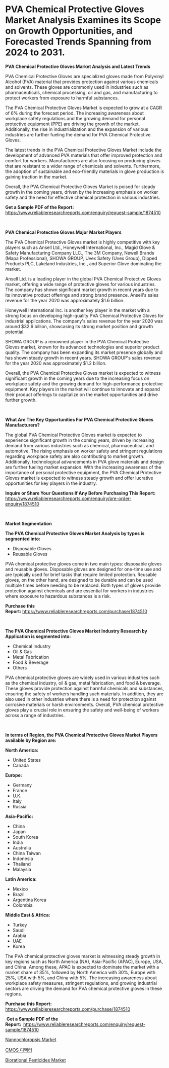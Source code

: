 <p><h1>PVA Chemical Protective Gloves Market Analysis Examines its Scope on Growth Opportunities, and Forecasted Trends Spanning from 2024 to 2031.</h1></p><p><strong>PVA Chemical Protective Gloves Market Analysis and Latest Trends</strong></p>
<p><p>PVA Chemical Protective Gloves are specialized gloves made from Polyvinyl Alcohol (PVA) material that provides protection against various chemicals and solvents. These gloves are commonly used in industries such as pharmaceuticals, chemical processing, oil and gas, and manufacturing to protect workers from exposure to harmful substances.</p><p>The PVA Chemical Protective Gloves Market is expected to grow at a CAGR of 6% during the forecast period. The increasing awareness about workplace safety regulations and the growing demand for personal protective equipment (PPE) are driving the growth of the market. Additionally, the rise in industrialization and the expansion of various industries are further fueling the demand for PVA Chemical Protective Gloves.</p><p>The latest trends in the PVA Chemical Protective Gloves Market include the development of advanced PVA materials that offer improved protection and comfort for workers. Manufacturers are also focusing on producing gloves that are resistant to a wider range of chemicals and solvents. Furthermore, the adoption of sustainable and eco-friendly materials in glove production is gaining traction in the market.</p><p>Overall, the PVA Chemical Protective Gloves Market is poised for steady growth in the coming years, driven by the increasing emphasis on worker safety and the need for effective chemical protection in various industries.</p></p>
<p><strong>Get a Sample PDF of the Report:&nbsp;</strong> <a href="https://www.reliableresearchreports.com/enquiry/request-sample/1874510">https://www.reliableresearchreports.com/enquiry/request-sample/1874510</a></p>
<p>&nbsp;</p>
<p><strong>PVA Chemical Protective Gloves Major Market Players</strong></p>
<p><p>The PVA Chemical Protective Gloves market is highly competitive with key players such as Ansell Ltd., Honeywell International, Inc., Magid Glove & Safety Manufacturing Company LLC., The 3M Company, Newell Brands (Mapa Professional), SHOWA GROUP, Uvex Safety (Uvex Group), Dipped Products PLC, Lakeland Industries, Inc., and Superior Glove dominating the market. </p><p>Ansell Ltd. is a leading player in the global PVA Chemical Protective Gloves market, offering a wide range of protective gloves for various industries. The company has shown significant market growth in recent years due to its innovative product offerings and strong brand presence. Ansell's sales revenue for the year 2020 was approximately $1.6 billion.</p><p>Honeywell International Inc. is another key player in the market with a strong focus on developing high-quality PVA Chemical Protective Gloves for industrial applications. The company's sales revenue for the year 2020 was around $32.6 billion, showcasing its strong market position and growth potential.</p><p>SHOWA GROUP is a renowned player in the PVA Chemical Protective Gloves market, known for its advanced technologies and superior product quality. The company has been expanding its market presence globally and has shown steady growth in recent years. SHOWA GROUP's sales revenue for the year 2020 was approximately $1.2 billion.</p><p>Overall, the PVA Chemical Protective Gloves market is expected to witness significant growth in the coming years due to the increasing focus on workplace safety and the growing demand for high-performance protective equipment. Key players in the market will continue to innovate and expand their product offerings to capitalize on the market opportunities and drive further growth.</p></p>
<p>&nbsp;</p>
<p><strong>What Are The Key Opportunities For PVA Chemical Protective Gloves Manufacturers?</strong></p>
<p><p>The global PVA Chemical Protective Gloves market is expected to experience significant growth in the coming years, driven by increasing demand from various industries such as chemical, pharmaceutical, and automotive. The rising emphasis on worker safety and stringent regulations regarding workplace safety are also contributing to market growth. Additionally, technological advancements in PVA glove materials and design are further fueling market expansion. With the increasing awareness of the importance of personal protective equipment, the PVA Chemical Protective Gloves market is expected to witness steady growth and offer lucrative opportunities for key players in the industry.</p></p>
<p><strong>Inquire or Share Your Questions If Any Before Purchasing This Report:</strong> <a href="https://www.reliableresearchreports.com/enquiry/pre-order-enquiry/1874510">https://www.reliableresearchreports.com/enquiry/pre-order-enquiry/1874510</a></p>
<p>&nbsp;</p>
<p><strong>Market Segmentation</strong></p>
<p><strong>The PVA Chemical Protective Gloves Market Analysis by types is segmented into:</strong></p>
<p><ul><li>Disposable Gloves</li><li>Reusable Gloves</li></ul></p>
<p><p>PVA chemical protective gloves come in two main types: disposable gloves and reusable gloves. Disposable gloves are designed for one-time use and are typically used for brief tasks that require limited protection. Reusable gloves, on the other hand, are designed to be durable and can be used multiple times before needing to be replaced. Both types of gloves provide protection against chemicals and are essential for workers in industries where exposure to hazardous substances is a risk.</p></p>
<p><strong>Purchase this Report:&nbsp;</strong><a href="https://www.reliableresearchreports.com/purchase/1874510">https://www.reliableresearchreports.com/purchase/1874510</a></p>
<p>&nbsp;</p>
<p><strong>The PVA Chemical Protective Gloves Market Industry Research by Application is segmented into:</strong></p>
<p><ul><li>Chemical Industry</li><li>Oil & Gas</li><li>Metal Fabrication</li><li>Food & Beverage</li><li>Others</li></ul></p>
<p><p>PVA chemical protective gloves are widely used in various industries such as the chemical industry, oil & gas, metal fabrication, and food & beverage. These gloves provide protection against harmful chemicals and substances, ensuring the safety of workers handling such materials. In addition, they are also used in other industries where there is a need for protection against corrosive materials or harsh environments. Overall, PVA chemical protective gloves play a crucial role in ensuring the safety and well-being of workers across a range of industries.</p></p>
<p>&nbsp;</p>
<p><strong>In terms of Region, the PVA Chemical Protective Gloves Market Players available by Region are:</strong></p>
<p>
    <p> <strong> North America: </strong>
        <ul>
            <li>United States</li>
            <li>Canada</li>
        </ul>
        </p> 
    <p> <strong> Europe: </strong>
        <ul>
            <li>Germany</li>
            <li>France</li>
            <li>U.K.</li>
            <li>Italy</li>
            <li>Russia</li>
        </ul>
        </p> 
    <p> <strong> Asia-Pacific: </strong>
        <ul>
            <li>China</li>
            <li>Japan</li>
            <li>South Korea</li>
            <li>India</li>
            <li>Australia</li>
            <li>China Taiwan</li>
            <li>Indonesia</li>
            <li>Thailand</li>
            <li>Malaysia</li>
        </ul>
        </p> 
    <p> <strong> Latin America: </strong>
        <ul>
            <li>Mexico</li>
            <li>Brazil</li>
            <li>Argentina Korea</li>
            <li>Colombia</li>
        </ul>
        </p> 
    <p> <strong> Middle East & Africa: </strong>
        <ul>
            <li>Turkey</li>
            <li>Saudi</li>
            <li>Arabia</li>
            <li>UAE</li>
            <li>Korea</li>
        </ul>
    </p>
    </p>
<p><p>The PVA chemical protective gloves market is witnessing steady growth in key regions such as North America (NA), Asia-Pacific (APAC), Europe, USA, and China. Among these, APAC is expected to dominate the market with a market share of 35%, followed by North America with 30%, Europe with 25%, USA with 5%, and China with 5%. The increasing awareness about workplace safety measures, stringent regulations, and growing industrial sectors are driving the demand for PVA chemical protective gloves in these regions.</p></p>
<p><strong>Purchase this Report: </strong><a href="https://www.reliableresearchreports.com/purchase/1874510">https://www.reliableresearchreports.com/purchase/1874510</a></p>
<p>&nbsp;<strong>Get a Sample PDF of the Report:&nbsp;&nbsp;</strong><a href="https://www.reliableresearchreports.com/enquiry/request-sample/1874510">https://www.reliableresearchreports.com/enquiry/request-sample/1874510</a></p>
<p><strong></strong></p>
<p><p><a href="https://issuu.com/reportprime-2/docs/nannochloropsis-market-size-2030.pptx">Nannochloropsis Market</a></p><p><a href="https://github.com/TrevorKruvalis5678/Market-Research-Report-List-1/blob/main/72468467536.md">CMOS 디텍터</a></p><p><a href="https://issuu.com/reportprime-2/docs/biorational-pesticides-market-size-2030.pptx">Biorational Pesticides Market</a></p></p>